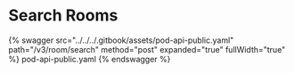 # Search Rooms

{% swagger src="../../../.gitbook/assets/pod-api-public.yaml" path="/v3/room/search" method="post" expanded="true" fullWidth="true" %} pod-api-public.yaml {% endswagger %}
